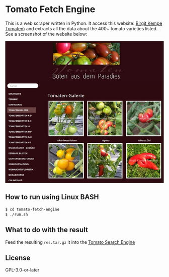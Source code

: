 # Tomato Fetch Engine
This is a web scraper written in Python. It access this website: [Birgit Kempe Tomaten)](https://www.birgit-kempe-tomaten.de/) and extracts all the data about the 400+ tomato varieties listed. See a screenshot of the website below:

![Birgit Kempe Tomaten Galerie](img/bkt.jpg)

## How to run using Linux BASH
```
$ cd tomato-fetch-engine
$ ./run.sh
```

## What to do with the result
Feed the resulting `res.tar.gz` it into the [Tomato Search Engine](...)

## License
GPL-3.0-or-later
